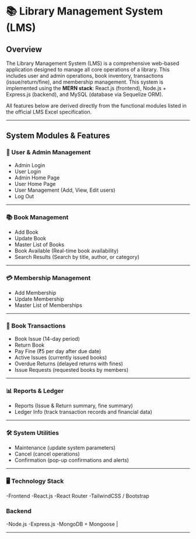 # 📚 Library Management System (LMS)

## Overview

The Library Management System (LMS) is a comprehensive web-based application designed to manage all core operations of a library. This includes user and admin operations, book inventory, transactions (issue/return/fine), and membership management. This system is implemented using the **MERN stack**: React.js (frontend), Node.js + Express.js (backend), and MySQL (database via Sequelize ORM).

All features below are derived directly from the functional modules listed in the official LMS Excel specification.

---

## System Modules & Features

### 👤 User & Admin Management
- Admin Login
- User Login
- Admin Home Page
- User Home Page
- User Management (Add, View, Edit users)
- Log Out

---

### 📚 Book Management
- Add Book
- Update Book
- Master List of Books
- Book Available (Real-time book availability)
- Search Results (Search by title, author, or category)

---

### 💳 Membership Management
- Add Membership
- Update Membership
- Master List of Memberships

---

### 🔁 Book Transactions
- Book Issue (14-day period)
- Return Book
- Pay Fine (₹5 per day after due date)
- Active Issues (currently issued books)
- Overdue Returns (delayed returns with fines)
- Issue Requests (requested books by members)

---

### 📊 Reports & Ledger
- Reports (Issue & Return summary, fine summary)
- Ledger Info (track transaction records and financial data)


---

### 🛠 System Utilities
- Maintenance (update system parameters)
- Cancel (cancel operations)
- Confirmation (pop-up confirmations and alerts)

---

### 🖥️ Technology Stack
-Frontend
-React.js
-React Router
-TailwindCSS / Bootstrap

### Backend
-Node.js
-Express.js
-MongoDB + Mongoose      |

---



